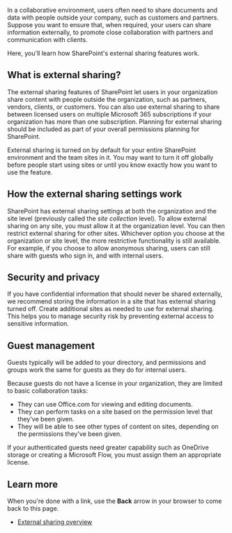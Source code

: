 In a collaborative environment, users often need to share documents and data with people outside your company, such as customers and partners. Suppose you want to ensure that, when required, your users can share information externally, to promote close collaboration with partners and communication with clients.

Here, you'll learn how SharePoint's external sharing features work.

## What is external sharing?

The external sharing features of SharePoint let users in your organization share content with people outside the organization, such as partners, vendors, clients, or customers. You can also use external sharing to share between licensed users on multiple Microsoft 365 subscriptions if your organization has more than one subscription. Planning for external sharing should be included as part of your overall permissions planning for SharePoint.

External sharing is turned on by default for your entire SharePoint environment and the team sites in it. You may want to turn it off globally before people start using sites or until you know exactly how you want to use the feature.

## How the external sharing settings work

SharePoint has external sharing settings at both the organization and the site level (previously called the *site collection* level). To allow external sharing on any site, you must allow it at the organization level. You can then restrict external sharing for other sites. Whichever option you choose at the organization or site level, the more restrictive functionality is still available. For example, if you choose to allow anonymous sharing, users can still share with guests who sign in, and with internal users.

## Security and privacy

If you have confidential information that should never be shared externally, we recommend storing the information in a site that has external sharing turned off. Create additional sites as needed to use for external sharing. This helps you to manage security risk by preventing external access to sensitive information.

## Guest management

Guests typically will be added to your directory, and permissions and groups work the same for guests as they do for internal users.

Because guests do not have a license in your organization, they are limited to basic collaboration tasks:

- They can use Office.com for viewing and editing documents.
- They can perform tasks on a site based on the permission level that they've been given.
- They will be able to see other types of content on sites, depending on the permissions they've been given.

If your authenticated guests need greater capability such as OneDrive storage or creating a Microsoft Flow, you must assign them an appropriate license.
## Learn more

When you're done with a link, use the **Back** arrow in your browser to come back to this page.

- [External sharing overview](/sharepoint/external-sharing-overview)
